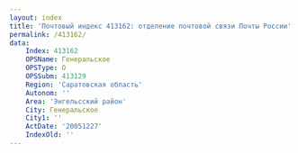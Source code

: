 ```yaml
---
layout: index
title: 'Почтовый индекс 413162: отделение почтовой связи Почты России'
permalink: /413162/
data:
    Index: 413162
    OPSName: Генеральское
    OPSType: О
    OPSSubm: 413129
    Region: 'Саратовская область'
    Autonom: ''
    Area: 'Энгельсский район'
    City: Генеральское
    City1: ''
    ActDate: '20051227'
    IndexOld: ''
---
```


